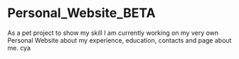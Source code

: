 # Personal_Website_BETA
As a pet project to show my skill I am currently working on my very own Personal Website about my experience, education, contacts and page about me.
cya
